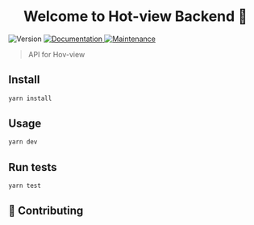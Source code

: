<h1 align="center">Welcome to Hot-view Backend 👋</h1>
<p>
  <img alt="Version" src="https://img.shields.io/badge/version-1.0.0-blue.svg?cacheSeconds=2592000" />
  <a href="https://github.com/Dave-lab12/hot-view-server#readme" target="_blank">
    <img alt="Documentation" src="https://img.shields.io/badge/documentation-yes-brightgreen.svg" />
  </a>
  <a href="https://github.com/Dave-lab12/hot-view-server/graphs/commit-activity" target="_blank">
    <img alt="Maintenance" src="https://img.shields.io/badge/Maintained%3F-yes-green.svg" />
  </a>
</p>

> API for Hov-view

## Install

```sh
yarn install
```

## Usage

```sh
yarn dev
```

## Run tests

```sh
yarn test
```
## 🤝 Contributing
